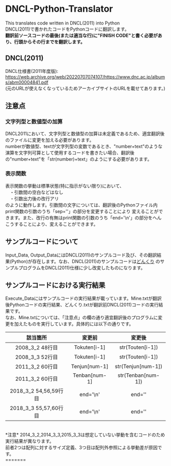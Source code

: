 # DNCL-Python-Translator
This translates code written in DNCL(2011) into Python<br>
DNCL(2011)で書かれたコードをPythonコードに翻訳します。<br>
__翻訳前ソースコードの最後(または適当な行)に"FINISH CODE"と書く必要があり、行頭からその行までを翻訳します。__

## DNCL(2011)
DNCL仕様書(2011年度版): https://web.archive.org/web/20220707074107/https://www.dnc.ac.jp/albums/abm00004841.pdf<br>
(元のURLが使えなくなっているためアーカイブサイトのURLを載せてあります。)

## 注意点

### 文字列型と数値型の加算
DNCL2011において、文字列型と数値型の加算は未定義であるため、適宜翻訳後のファイルに変更を加える必要があります。<br>
numberが数値型、textが文字列型の変数であるとき、"number+text"のような演算を文字列可算として使用するコードを書きたい場合、翻訳後の"number+text"を「str(number)+text」のようにする必要があります。
### 表示関数
表示関数の挙動は標準状態(特に指示がない限り)において、<br>
　・引数間の空白などはなし<br>
　・引数出力後の改行アリ<br>
のように動作します。引数間の文字については、翻訳後のPythonファイル内print関数の引数のうち「sep=''」の部分を変更することにより 変えることができます。また、改行の有無はprint関数の引数のうち「end='\n'」の部分をへんこうすることにより、変えることができます。

## サンプルコードについて
Input_Data, Output_DataにはDNCL(2011)のサンプルコード及び、その翻訳結果(Python)が存在します。なお、DNCL(2011)のサンプルコードは[どんくり](https://dolittle.eplang.jp/dncl)
のサンプルプログラムをDNCL(2011)仕様に少し改変したものになります。

## サンプルコードにおける実行結果
Execute_Dataにはサンプルコードの実行結果が載っています。Mine.txtが翻訳後Pythonコードの実行結果、どんくり.txtが翻訳前DNCL(2011)コードの実行結果です。<br>
なお、Mine.txtについては、「注意点」の欄の通り適宜翻訳後のプログラムに変更を加えたものを実行しています。具体的には以下の通りです。<br>

|該当箇所|変更前|変更後|
|:---:|:---:|:---:|
|2008_3_2 48行目|Tokuten[i-1]|str(Touten[i-1])|
|2008_3_3 52行目|Tokuten[i-1]|str(Touten[i-1])|
|2011_3_2 60行目|Tenjun[num-1]|str(Tenjun[num-1])|
|2011_3_2 60行目|Tenban[num-1]|str(Tenban[num-1])|
|2018_3_2 54,56,59行目|end='\n'|end=''|
|2018_3_3 55,57,60行目|end='\n'|end=''|

<br>
*注意* 2014_3_2,2014_3_3,2015_3_3は想定していない挙動を含むコードのため実行結果が異なります。<br>
前者2つは配列に対するサイズ定義、3つ目は配列外参照による挙動差が原因です。<br>
=======
